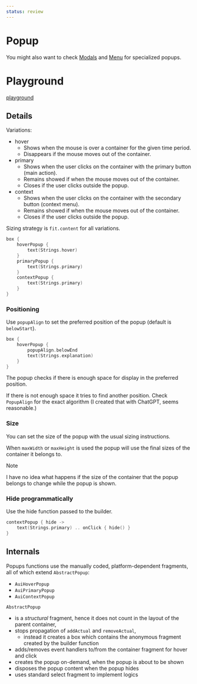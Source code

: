 ```yaml
---
status: review
---
```


# Popup

You might also want to check [Modals](guide://) and [Menu](guide://) for specialized popups.

# Playground

[playground](actualize://popupPlayground)

## Details

Variations:

- hover
    - Shows when the mouse is over a container for the given time period.
    - Disappears if the mouse moves out of the container.
- primary
    - Shows when the user clicks on the container with the primary button (main action).
    - Remains showed if when the mouse moves out of the container.
    - Closes if the user clicks outside the popup.
- context
    - Shows when the user clicks on the container with the secondary button (context menu).
    - Remains showed if when the mouse moves out of the container.
    - Closes if the user clicks outside the popup.

Sizing strategy is `fit.content` for all variations.

```kotlin
box {
    hoverPopup {
        text(Strings.hover)
    }
    primaryPopup {
        text(Strings.primary)
    }
    contextPopup {
        text(Strings.primary)
    }
}
```

### Positioning

Use `popupAlign` to set the preferred position of the popup (default is `belowStart`).

```kotlin
box {
    hoverPopup {
        popupAlign.belowEnd
        text(Strings.explanation)
    }
}
```

The popup checks if there is enough space for display in the preferred position.

If there is not enough space it tries to find another position. Check `PopupAlign`
for the exact algorithm (I created that with ChatGPT, seems reasonable.)

### Size

You can set the size of the popup with the usual sizing instructions.

When `maxWidth` or `maxHeight` is used the popup will use the final sizes of
the container it belongs to.

> [!NOTE]
>
> I have no idea what happens if the size of the container that the popup belongs
> to change while the popup is shown.
>

### Hide programmatically

Use the hide function passed to the builder.

```kotlin
contextPopup { hide ->
    text(Strings.primary) .. onClick { hide() }
}
```

## Internals

Popups functions use the manually coded, platform-dependent fragments, all of which extend `AbstractPopup`:

- `AuiHoverPopup`
- `AuiPrimaryPopup`
- `AuiContextPopup`

`AbstractPopup`

- is a *structural* fragment, hence it does not count in the layout of the parent container,
- stops propagation of `addActual` and `removeActual`,
    - instead it creates a box which contains the anonymous fragment created by the builder function
- adds/removes event handlers to/from the container fragment for hover and click
- creates the popup on-demand, when the popup is about to be shown
- disposes the popup content when the popup hides
- uses standard select fragment to implement logics